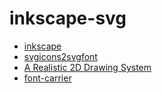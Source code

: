 # inkscape-svg

- [inkscape](https://inkscape.org)
- [svgicons2svgfont](https://github.com/nfroidure/svgicons2svgfont/blob/master/src/index.js)
- [A Realistic 2D Drawing System](https://keithp.com/~keithp/talks/cairo2003.pdf)
- [font-carrier](https://github.com/purplebamboo/font-carrier/blob/master/lib/class/glyph.js)